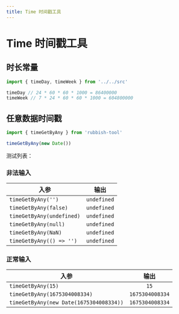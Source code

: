 ```yaml
---
title: Time 时间戳工具
---
```


# Time 时间戳工具

## 时长常量
```js
import { timeDay, timeWeek } from '../../src'

timeDay // 24 * 60 * 60 * 1000 = 86400000
timeWeek // 7 * 24 * 60 * 60 * 1000 = 604800000
```

## 任意数据时间戳

```js
import { timeGetByAny } from 'rubbish-tool'

timeGetByAny(new Date())
```

测试列表：

### 非法输入

| 入参                      |    输出     |
| ------------------------- | :---------: |
| `timeGetByAny('')`        | `undefined` |
| `timeGetByAny(false)`     | `undefined` |
| `timeGetByAny(undefined)` | `undefined` |
| `timeGetByAny(null)`      | `undefined` |
| `timeGetByAny(NaN)`       | `undefined` |
| `timeGetByAny(() => '')`  | `undefined` |


### 正常输入

| 入参                                    |      输出       |
| --------------------------------------- | :-------------: |
| `timeGetByAny(15)`                      |      `15`       |
| `timeGetByAny(1675304008334)`           | `1675304008334` |
| `timeGetByAny(new Date(1675304008334))` | `1675304008334` |
